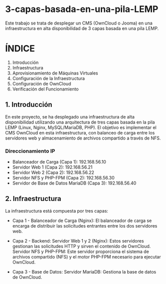 # 3-capas-basada-en-una-pila-LEMP
Este trabajo se trata de desplegar un CMS (OwnCloud o Jooma) en una infraestructura en alta disponibilidad de 3 capas basada en una pila LEMP.
# ÍNDICE
1. Introducción
2. Infraestructura
3. Aprovisionamiento de Máquinas Virtuales
4. Configuración de la Infraestructura
5. Configuración de OwnCloud
6. Verificación del Funcionamiento

## 1. Introducción
En este proyecto, se ha desplegado una infraestructura de alta disponibilidad utilizando una arquitectura de tres capas basada en la pila LEMP (Linux, Nginx, MySQL/MariaDB, PHP). El objetivo es implementar el CMS OwnCloud en esta infraestructura, con balanceo de carga entre los servidores web y almacenamiento de archivos compartido a través de NFS.

### Direccionamiento IP
* Balanceador de Carga (Capa 1): 192.168.56.10
* Servidor Web 1 (Capa 2): 192.168.56.21
* Servidor Web 2 (Capa 2): 192.168.56.22
* Servidor NFS y PHP-FPM (Capa 2): 192.168.56.30
* Servidor de Base de Datos MariaDB (Capa 3): 192.168.56.40

## 2. Infraestructura
La infraestructura está compuesta por tres capas:

* Capa 1 - Balanceador de Carga (Nginx): El balanceador de carga se encarga de distribuir las solicitudes entrantes entre los dos servidores web.

* Capa 2 - Backend:
Servidor Web 1 y 2 (Nginx): Estos servidores gestionan las solicitudes HTTP y sirven el contenido de OwnCloud.
Servidor NFS y PHP-FPM: Este servidor proporciona el sistema de archivos compartido (NFS) y el motor PHP-FPM necesario para ejecutar OwnCloud.

* Capa 3 - Base de Datos:
Servidor MariaDB: Gestiona la base de datos de OwnCloud.
